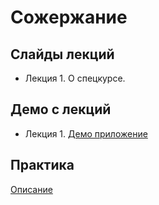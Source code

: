Сожержание
===

## Слайды лекций
* Лекция 1. О спецкурсе.


## Демо с лекций
* Лекция 1. [Демо приложение](https://github.com/naumen-student/EnterpriseJavaCourse-2018/tree/master/demo/lecture01)


## Практика
[Описание](practice.md)
